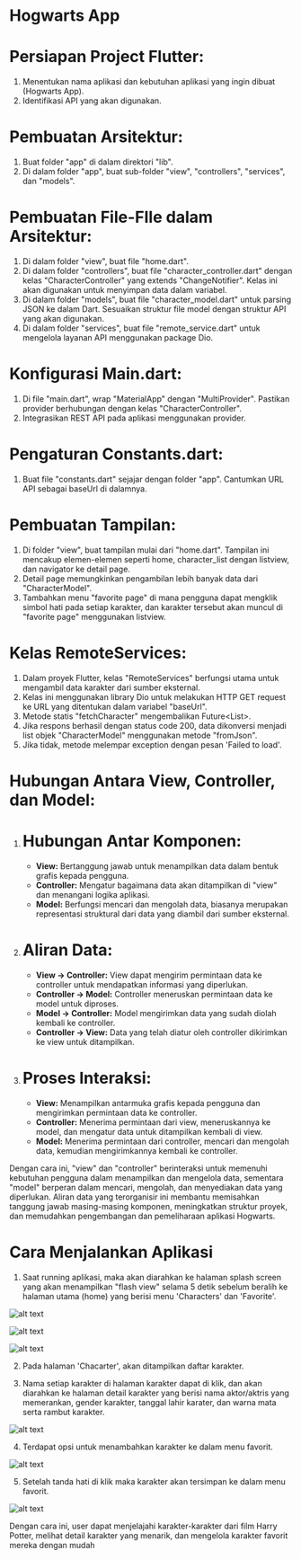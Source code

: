 # Hogwarts App

# Persiapan Project Flutter:
1. Menentukan nama aplikasi dan kebutuhan aplikasi yang ingin dibuat (Hogwarts App).
2. Identifikasi API yang akan digunakan.

# Pembuatan Arsitektur:
1. Buat folder "app" di dalam direktori "lib".
2. Di dalam folder "app", buat sub-folder "view", "controllers", "services", dan "models".

# Pembuatan File-FIle dalam Arsitektur:
1. Di dalam folder "view", buat file "home.dart".
2. Di dalam folder "controllers", buat file "character_controller.dart" dengan kelas "CharacterController" yang extends "ChangeNotifier". Kelas ini akan digunakan untuk menyimpan data dalam variabel.
3. Di dalam folder "models", buat file "character_model.dart" untuk parsing JSON ke dalam Dart. Sesuaikan struktur file model dengan struktur API yang akan digunakan.
4. Di dalam folder "services", buat file "remote_service.dart" untuk mengelola layanan API menggunakan package Dio.

# Konfigurasi Main.dart:
1. Di file "main.dart", wrap "MaterialApp" dengan "MultiProvider". Pastikan provider berhubungan dengan kelas "CharacterController".
2. Integrasikan REST API pada aplikasi menggunakan provider.

# Pengaturan Constants.dart:
1. Buat file "constants.dart" sejajar dengan folder "app". Cantumkan URL API sebagai baseUrl di dalamnya.

# Pembuatan Tampilan:
1. Di folder "view", buat tampilan mulai dari "home.dart". Tampilan ini mencakup elemen-elemen seperti home, character_list dengan listview, dan navigator ke detail page.
2. Detail page memungkinkan pengambilan lebih banyak data dari "CharacterModel".
3. Tambahkan menu "favorite page" di mana pengguna dapat mengklik simbol hati pada setiap karakter, dan karakter tersebut akan muncul di "favorite page" menggunakan listview.

# Kelas RemoteServices:
1. Dalam proyek Flutter, kelas "RemoteServices" berfungsi utama untuk mengambil data karakter dari sumber eksternal.
2. Kelas ini menggunakan library Dio untuk melakukan HTTP GET request ke URL yang ditentukan dalam variabel "baseUrl".
3. Metode statis "fetchCharacter" mengembalikan Future<List<CharacterModel>>.
4. Jika respons berhasil dengan status code 200, data dikonversi menjadi list objek "CharacterModel" menggunakan metode "fromJson".
5. Jika tidak, metode melempar exception dengan pesan 'Failed to load'.

# Hubungan Antara View, Controller, dan Model:

1. # Hubungan Antar Komponen:
   - **View:** Bertanggung jawab untuk menampilkan data dalam bentuk grafis kepada pengguna.
   - **Controller:** Mengatur bagaimana data akan ditampilkan di "view" dan menangani logika aplikasi.
   - **Model:** Berfungsi mencari dan mengolah data, biasanya merupakan representasi struktural dari data yang diambil dari sumber eksternal.

2. # Aliran Data:
   - **View -> Controller:** View dapat mengirim permintaan data ke controller untuk mendapatkan informasi yang diperlukan.
   - **Controller -> Model:** Controller meneruskan permintaan data ke model untuk diproses.
   - **Model -> Controller:** Model mengirimkan data yang sudah diolah kembali ke controller.
   - **Controller -> View:** Data yang telah diatur oleh controller dikirimkan ke view untuk ditampilkan.

3. # Proses Interaksi:
   - **View:** Menampilkan antarmuka grafis kepada pengguna dan mengirimkan permintaan data ke controller.
   - **Controller:** Menerima permintaan dari view, meneruskannya ke model, dan mengatur data untuk ditampilkan kembali di view.
   - **Model:** Menerima permintaan dari controller, mencari dan mengolah data, kemudian mengirimkannya kembali ke controller.

Dengan cara ini, "view" dan "controller" berinteraksi untuk memenuhi kebutuhan pengguna dalam menampilkan dan mengelola data, sementara "model" berperan dalam mencari, mengolah, dan menyediakan data yang diperlukan. Aliran data yang terorganisir ini membantu memisahkan tanggung jawab masing-masing komponen, meningkatkan struktur proyek, dan memudahkan pengembangan dan pemeliharaan aplikasi Hogwarts.

# Cara Menjalankan Aplikasi
1. Saat running aplikasi, maka akan diarahkan ke halaman splash screen yang akan menampilkan "flash view" selama 5 detik sebelum beralih ke halaman utama (home) yang berisi menu 'Characters' dan 'Favorite'.
   
![alt text](https://github.com/kardusaqua/HogwartsApp_API_Flutter/blob/main/splashscreen.PNG?raw=true)

![alt text](https://github.com/kardusaqua/HogwartsApp_API_Flutter/blob/main/like%20character.PNG?raw=true)

![alt text](https://github.com/kardusaqua/HogwartsApp_API_Flutter/blob/main/menu%20favorit.PNG?raw=true)


2. Pada halaman 'Chacarter', akan ditampilkan daftar karakter.

3. Nama setiap karakter di halaman karakter dapat di klik, dan akan diarahkan ke halaman detail karakter yang berisi nama aktor/aktris yang memerankan, gender karakter, tanggal lahir karater, dan warna mata serta rambut karakter.
   
![alt text](https://github.com/kardusaqua/HogwartsApp_API_Flutter/blob/main/detail.PNG?raw=true)


4. Terdapat opsi untuk menambahkan karakter ke dalam menu favorit.

![alt text](https://github.com/kardusaqua/HogwartsApp_API_Flutter/blob/main/like%20character.PNG?raw=true)

5. Setelah tanda hati di klik maka karakter akan tersimpan ke dalam menu favorit.

![alt text](https://github.com/kardusaqua/HogwartsApp_API_Flutter/blob/main/after%20like.PNG?raw=true)

Dengan cara ini, user dapat menjelajahi karakter-karakter dari film Harry Potter, melihat detail karakter yang menarik, dan mengelola karakter favorit mereka dengan mudah
